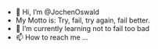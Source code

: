 - 👋 Hi, I’m @JochenOswald
- My Motto is: Try, fail, try again, fail better.
- 🌱 I’m currently learning not to fail too bad
- 📫 How to reach me ...

<!---
JochenOswald/JochenOswald is a ✨ special ✨ repository because its `README.md` (this file) appears on your GitHub profile.
You can click the Preview link to take a look at your changes.
--->
